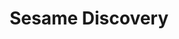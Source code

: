 ---
description: "This stand will show off the open design of the Sesame Discovery chassis\
  \ - allowing individuals, organizations, and companies to have an \"datacenter in\
  \ a box\" in a desk side form factor. With the ability to plug in 4-12 nodes of\
  \ scalable computing - the Discovery can be used in a variety of projects in any\
  \ location without the need of a data center. From kubernetes to a blender render\
  \ farm to medical research, the possibilities are endless. Imagine being able to\
  \ run thousands of containers under 2000 watts?\r\n\r\nVisitors to the stand will\
  \ also learn about the Open Compute Project (https://opencompute.org/) - a consortium\
  \ of data center companies working in concert to build an open data center. The\
  \ Discovery chassis will provide an open window how this project works and how we\
  \ are building generic data centers with no vendor lock ins.\r\n\r\nLastly, visitors\
  \ can appreciate the role of the circular data center market segment. Not only can\
  \ you build great computational power that you can plug into your home, lab, or\
  \ classroom but the hardware is based on a supply chain of re-certified top tier\
  \ data center components from first tier companies like Facebook and Google. By\
  \ using this supply chain we can lower our carbon footprint because we are extending\
  \ the life of valuable equipment that already exists rather than making new ones.\
  \ The circular economy directly relies on open firmware and open hardware as part\
  \ of its business."
layout: stand
logo: stands/sesame_discovery/logo.png
new_this_year: "The Discovery project has been in existence for about two years but\
  \ is relatively new to the open source and open hardware community. In that time\
  \ frame, in addition to the classic 5 port switch included in the chassis, we've\
  \ added the ability to add a true 100GBE 32 port white box switch on the side panel.\
  \ This will allow the ability to have even more nodes into chassis but also have\
  \ a true data center networking all within the chassis.\r\n\r\nWe have other active\
  \ designs that are not associated with Discovery but part of a family of open designed\
  \ chassis that we would also be sharing at the booth as well as exciting work with\
  \ partners whose open software projects will be designed to work on our open hardware\
  \ - from edge computing to Kubernetes to AI - come chat with us on what open hardware\
  \ can do!"
showcase: "The Discovery project is a demonstration of what an ecosystem that consists\
  \ of hardware companies, software companies, and the circular economy working in\
  \ concert can do. Combining the collaboration of data center companies, with open\
  \ system design, and open firmware, supplied by a carbon friendly supply chain of\
  \ hardware components - the new data centers we build will be carbon friendly, avoid\
  \ vendor lock-in, whose waste output can be re-purposed to provide heat and energy\
  \ to neighborhoods and finally can scale from a home office or cubicle to the traditional\
  \ computer room.\r\n\r\nCome to our stand to hear about the possibilities that can\
  \ be achieved through juxtaposition of community, openness, and low carbon supply\
  \ chain."
themes:
- Hardware
title: Sesame Discovery
website: https://github.com/opencomputeproject/discovery
show_on_overview: true
---